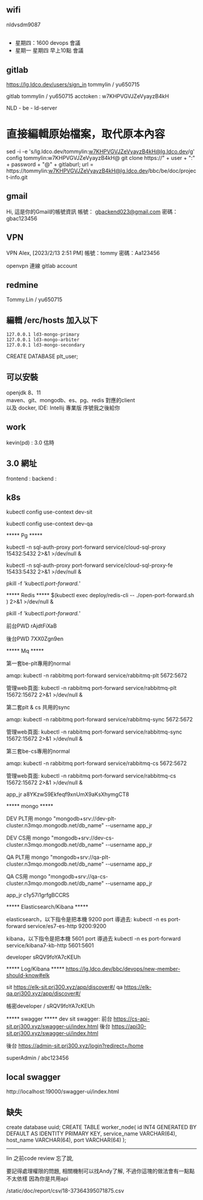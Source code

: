 ## wifi
nldvsdm9087

## 
- 星期四：1600 devops 會議
- 星期一 星期四 早上10點 會議

## gitlab
https://lg.ldco.dev/users/sign_in
tommylin / yu650715


gitlab tommylin / yu650715 acctoken : w7KHPVGVJZeVyayzB4kH


NLD -  be  - ld-server

# 直接編輯原始檔案，取代原本內容
sed -i -e 's/lg.ldco.dev/tommylin:w7KHPVGVJZeVyayzB4kH@lg.ldco.dev/g' config
tommylin:w7KHPVGVJZeVyayzB4kH@
git clone https://" + user + ":" + password + "@" + gitlaburl;
	url = https://tommylin:w7KHPVGVJZeVyayzB4kH@lg.ldco.dev/bbc/be/doc/project-info.git


## gmail
Hi, 這是你的Gmail的帳號資訊
帳號：  gbackend023@gmail.com
密碼：  gbac123456


## VPN
VPN Alex, [2023/2/13 2:51 PM]
帳號：tommy
密碼：Aa123456


openvpn 連線
gitlab account


## redmine
Tommy.Lin / yu650715


## 編輯 /erc/hosts 加入以下

```shells
127.0.0.1 ld3-mongo-primary
127.0.0.1 ld3-mongo-arbiter
127.0.0.1 ld3-mongo-secondary
```

CREATE DATABASE plt_user;


## 可以安裝 
openjdk 8、11  
maven、git、mongodb、es、pg、redis 對應的client  
以及 docker, IDE: Intellij 專業版 序號我之後給你


## work
kevin(pd) :  3.0 估時



## 3.0 網址
frontend : 
backend : 

## k8s 
kubectl config use-context dev-sit

kubectl config use-context dev-qa


***** Pg *****

kubectl -n sql-auth-proxy port-forward service/cloud-sql-proxy 15432:5432 2>&1 >/dev/null &

kubectl -n sql-auth-proxy port-forward service/cloud-sql-proxy-fe 15433:5432 2>&1 >/dev/null &

pkill -f 'kubectl.*port-forward.*'


***** Redis *****
$(kubectl exec deploy/redis-cli -- ./open-port-forward.sh ) 2>&1 >/dev/null &


pkill -f 'kubectl.*port-forward.*'

前台PWD
rAjdtFiXaB

後台PWD
7XX0Zgn9en

***** Mq *****

第一套be-plt專用的normal

amqp:
kubectl -n rabbitmq port-forward service/rabbitmq-plt 5672:5672

管理web頁面:
kubectl -n rabbitmq port-forward service/rabbitmq-plt 15672:15672 2>&1 >/dev/null &


第二套plt & cs 共用的sync

amqp:
kubectl -n rabbitmq port-forward service/rabbitmq-sync 5672:5672

管理web頁面:
kubectl -n rabbitmq port-forward service/rabbitmq-sync 15672:15672 2>&1 >/dev/null &


第三套be-cs專用的normal

amqp:
kubectl -n rabbitmq port-forward service/rabbitmq-cs 5672:5672

管理web頁面:
kubectl -n rabbitmq port-forward service/rabbitmq-cs 15672:15672 2>&1 >/dev/null &

app_jr
a8YKzwS9Ekfeqf9xnUmX9aKsXhymgCT8


***** mongo *****

DEV PLT用
 mongo "mongodb+srv://dev-plt-cluster.n3mqo.mongodb.net/db_name" --username app_jr

DEV CS用
 mongo "mongodb+srv://dev-cs-cluster.n3mqo.mongodb.net/db_name" --username app_jr

QA PLT用
 mongo "mongodb+srv://qa-plt-cluster.n3mqo.mongodb.net/db_name" --username app_jr

QA CS用
 mongo "mongodb+srv://qa-cs-cluster.n3mqo.mongodb.net/db_name" --username app_jr

app_jr
c1y57i1grfgBCCRS



***** Elasticsearch/Kibana *****

elasticsearch，以下指令是把本機 9200 port 導過去:
kubectl -n es port-forward service/es7-es-http 9200:9200

kibana，以下指令是把本機 5601 port 導過去
kubectl -n es port-forward service/kibana7-kb-http 5601:5601

developer
sRQV9foYA7cKEUh


***** Log/Kibana *****
https://lg.ldco.dev/bbc/devops/new-member-should-know#elk

sit https://elk-sit.prj300.xyz/app/discover#/
qa  https://elk-qa.prj300.xyz/app/discover#/

帳密developer / sRQV9foYA7cKEUh


***** swagger *****
dev sit swagger: 
前台 https://cs-api-sit.prj300.xyz/swagger-ui/index.html
後台 https://api30-sit.prj300.xyz/swagger-ui/index.html

後台
https://admin-sit.prj300.xyz/login?redirect=/home

superAdmin / abc123456


## local swagger
http://localhost:19000/swagger-ui/index.html



## 缺失
create database uuid;
CREATE TABLE worker_node(
      id INT4 GENERATED BY DEFAULT AS IDENTITY PRIMARY KEY,
      service_name VARCHAR(64),
      host_name VARCHAR(64),
      port VARCHAR(64)
);


---



lin  之前code review 忘了說,

要記得處理權限的問題, 相關機制可以找Andy了解, 不過你這塊的做法會有一點點不太依樣 因為你是共用api




/static/doc/report/csv/18-37364395071875.csv










